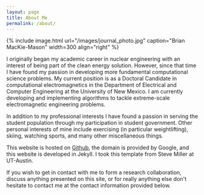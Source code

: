 ```yaml
---
layout: page
title: About Me
permalink: /about/
---
```


{% include image.html url="/images/journal_photo.jpg" caption="Brian MacKie-Mason" width=300 align="right" %}

I originally began my academic career in nuclear engineering with an interest of being part of the clean energy solution. However, since that time I have found my passion in developing more fundamental computational science problems. My current position is as a Doctoral Candidate in computational electromagnetics in the Department of Electrical and Computer Engineering at the University of New Mexico. I am currently developing and implementing algorithms to tackle extreme-scale electromagnetic engineering problems.

In addition to my professional interests I have found a passion in serving the student population through my participation in student government. Other personal interests of mine include exercising (in particular weightlifting), skiing, watching sports, and many other miscellaneous things.

This website is hosted on [Github](http://www.github.com), the domain is provided by Google, and this website is developed in Jekyll. I took this template from Steve Miller at UT-Austin.

If you wish to get in contact with me to form a research collaboration, discuss anything presented on this site, or for really anything else don't hesitate to contact me at the contact information provided below.
